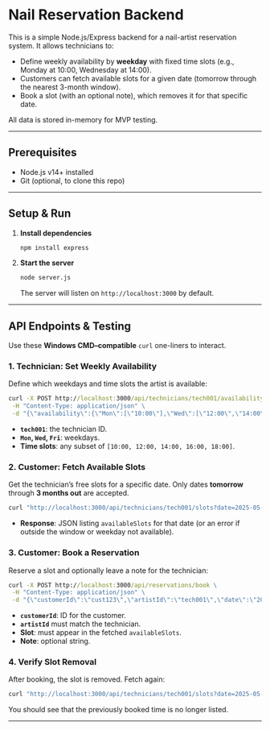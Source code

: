 # Nail Reservation Backend

This is a simple Node.js/Express backend for a nail-artist reservation system. It allows technicians to:

* Define weekly availability by **weekday** with fixed time slots (e.g., Monday at 10:00, Wednesday at 14:00).
* Customers can fetch available slots for a given date (tomorrow through the nearest 3-month window).
* Book a slot (with an optional note), which removes it for that specific date.

All data is stored in-memory for MVP testing.

---

## Prerequisites

* Node.js v14+ installed
* Git (optional, to clone this repo)

---

## Setup & Run

1. **Install dependencies**

   ```bash
   npm install express
   ```
2. **Start the server**

   ```bash
   node server.js
   ```

   The server will listen on `http://localhost:3000` by default.

---

## API Endpoints & Testing

Use these **Windows CMD–compatible** `curl` one-liners to interact.

### 1. Technician: Set Weekly Availability

Define which weekdays and time slots the artist is available:

```cmd
curl -X POST http://localhost:3000/api/technicians/tech001/availability \
 -H "Content-Type: application/json" \
 -d "{\"availability\":{\"Mon\":[\"10:00\"],\"Wed\":[\"12:00\",\"14:00\"],\"Fri\":[\"10:00\",\"18:00\"]}}"
```

* **`tech001`**: the technician ID.
* **`Mon`, `Wed`, `Fri`**: weekdays.
* **Time slots**: any subset of `[10:00, 12:00, 14:00, 16:00, 18:00]`.

### 2. Customer: Fetch Available Slots

Get the technician’s free slots for a specific date. Only dates **tomorrow** through **3 months out** are accepted.

```cmd
curl "http://localhost:3000/api/technicians/tech001/slots?date=2025-05-20"
```

* **Response**: JSON listing `availableSlots` for that date (or an error if outside the window or weekday not available).

### 3. Customer: Book a Reservation

Reserve a slot and optionally leave a note for the technician:

```cmd
curl -X POST http://localhost:3000/api/reservations/book \
 -H "Content-Type: application/json" \
 -d "{\"customerId\":\"cust123\",\"artistId\":\"tech001\",\"date\":\"2025-05-20\",\"time\":\"12:00\",\"note\":\"Please use blue glitter\"}"
```

* **`customerId`**: ID for the customer.
* **`artistId`** must match the technician.
* **Slot**: must appear in the fetched `availableSlots`.
* **Note**: optional string.

### 4. Verify Slot Removal

After booking, the slot is removed. Fetch again:

```cmd
curl "http://localhost:3000/api/technicians/tech001/slots?date=2025-05-20"
```

You should see that the previously booked time is no longer listed.

---


